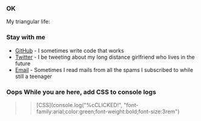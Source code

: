 ### OK 

My triangular life:



### Stay with me

* [GitHub](https://github.com/BaharaJr) - I sometimes write code that works
* [Twitter](https://twitter.com/BaharaJr) - I be tweeting about my long distance girlfriend who lives in the future
* [Email](mailto:bennybenester@gmail.com) - Sometimes I read mails from all the spams I subscribed to while still a teenager

>

### Oops While you are here, add CSS to console logs
>> [CSS](console.log("%cCLICKED!", "font-family:arial;color:green;font-weight:bold;font-size:3rem")

